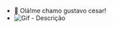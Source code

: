 - 🤙 Olá!me chamo gustavo cesar!
- ![Gif - Descrição](https://www.portaltri.com.br/storage/uploads/P6F0hyxmHuRKyP7gNUYolhjlAbo2HLNYw2IUPgBa.png)
